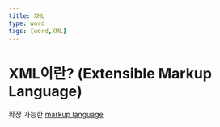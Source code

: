 ```yaml
---
title: XML
type: word 
tags: [word,XML]
---
```

# XML이란? (Extensible Markup Language)

확장 가능한 [markup language](#MD)
